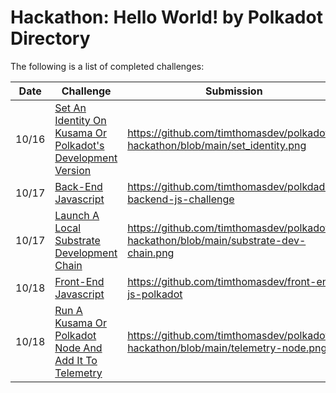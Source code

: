 # Hackathon: Hello World! by Polkadot Directory

The following is a list of completed challenges:

| Date | Challenge | Submission |
| ---- | --------- | ---------------------- |
| 10/16 | [Set An Identity On Kusama Or Polkadot's Development Version](https://gitcoin.co/issue/Polkadot-Network/hello-world-by-polkadot/11/100023937) | https://github.com/timthomasdev/polkadot-hackathon/blob/main/set_identity.png |
| 10/17 | [Back-End Javascript](https://gitcoin.co/issue/Polkadot-Network/hello-world-by-polkadot/13/100023939) | https://github.com/timthomasdev/polkdadot-backend-js-challenge |
| 10/17 | [Launch A Local Substrate Development Chain](https://gitcoin.co/issue/Polkadot-Network/hello-world-by-polkadot/17/100023943) | https://github.com/timthomasdev/polkadot-hackathon/blob/main/substrate-dev-chain.png |
| 10/18 | [Front-End Javascript](https://gitcoin.co/issue/Polkadot-Network/hello-world-by-polkadot/14/100023940) | https://github.com/timthomasdev/front-end-js-polkadot |
| 10/18 | [Run A Kusama Or Polkadot Node And Add It To Telemetry](https://gitcoin.co/issue/Polkadot-Network/hello-world-by-polkadot/12/100023938) | https://github.com/timthomasdev/polkadot-hackathon/blob/main/telemetry-node.png |
